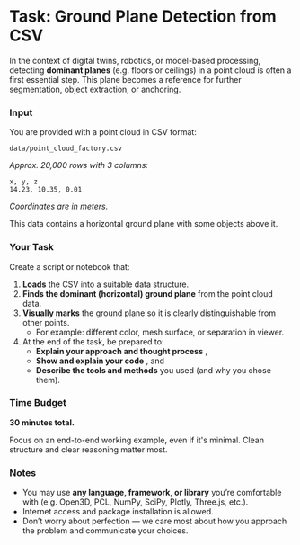 # Task: Ground Plane Detection from CSV

In the context of digital twins, robotics, or model-based processing, detecting **dominant planes** (e.g. floors or ceilings) in a point cloud is often a first essential step. This plane becomes a reference for further segmentation, object extraction, or anchoring.

### Input

You are provided with a point cloud in CSV format:

```
data/point_cloud_factory.csv
```

*Approx. 20,000 rows with 3 columns:*

```
x, y, z
14.23, 10.35, 0.01
```

*Coordinates are in meters.*

This data contains a horizontal ground plane with some objects above it.

### Your Task

Create a script or notebook that:

1. **Loads** the CSV into a suitable data structure.
2. **Finds the dominant (horizontal) ground plane** from the point cloud data.
3. **Visually marks** the ground plane so it is clearly distinguishable from other points.
   * For example: different color, mesh surface, or separation in viewer.
4. At the end of the task, be prepared to:
   * **Explain your approach and thought process** ,
   * **Show and explain your code** , and
   * **Describe the tools and methods** you used (and why you chose them).

### Time Budget

**30 minutes total.**

Focus on an end-to-end working example, even if it's minimal. Clean structure and clear reasoning matter most.

### Notes

* You may use **any language, framework, or library** you’re comfortable with (e.g. Open3D, PCL, NumPy, SciPy, Plotly, Three.js, etc.).
* Internet access and package installation is allowed.
* Don’t worry about perfection — we care most about how you approach the problem and communicate your choices.
